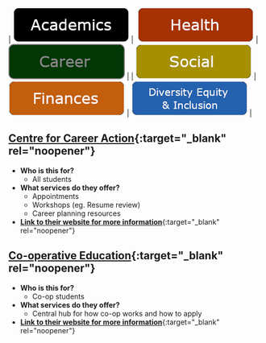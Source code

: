 
|<img  alt="" src="">  [![Academics](../images/Buttons/Academics.png)](https://raywoo32.github.io/raywoo32.github.io-waterloo-resources/subpages/academics.html) |  <img  alt="" src=""> [![Health ](../images/Buttons/Health.png)](https://raywoo32.github.io/raywoo32.github.io-waterloo-resources/subpages/health.html) |<img  alt="" src=""> [![Career](../images/Buttons/selected/Career.png)](https://raywoo32.github.io/raywoo32.github.io-waterloo-resources/subpages/career.html) |
|<img  alt="" src=""> [![Social Life](../images/Buttons/Social.png)](https://raywoo32.github.io/raywoo32.github.io-waterloo-resources/subpages/social.html) |  <img  alt="" src=""> [![Finances](../images/Buttons/Finances.png)](https://raywoo32.github.io/raywoo32.github.io-waterloo-resources/subpages/finaces.html) |<img alt="" src=""> [![Human Rights, Equity and Inclusion](../images/Buttons/equity.png)](https://raywoo32.github.io/raywoo32.github.io-waterloo-resources/subpages/equity.html) |


## [Centre for Career Action](https://uwaterloo.ca/career-action/about-centre-career-action){:target="_blank" rel="noopener"}

- **Who is this for?**
  - All students 
- **What services do they offer?**
  - Appointments 
  - Workshops (eg. Resume review) 
  - Career planning resources
- [**Link to their website for more information**](https://uwaterloo.ca/career-action/about-centre-career-action){:target="_blank" rel="noopener"}

## [Co-operative Education](https://uwaterloo.ca/co-operative-education/){:target="_blank" rel="noopener"}
- **Who is this for?**
  - Co-op students
- **What services do they offer?**
  - Central hub for how co-op works and how to apply 
- [**Link to their website for more information**](https://uwaterloo.ca/co-operative-education/){:target="_blank" rel="noopener"}
